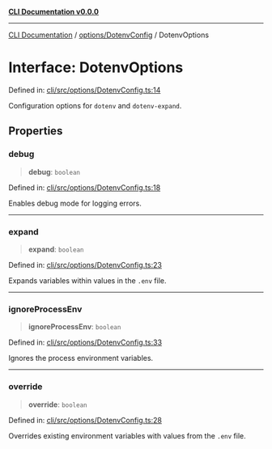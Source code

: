 [**CLI Documentation v0.0.0**](../../../README.md)

***

[CLI Documentation](../../../modules.md) / [options/DotenvConfig](../README.md) / DotenvOptions

# Interface: DotenvOptions

Defined in: [cli/src/options/DotenvConfig.ts:14](https://github.com/stonemjs/cli/blob/f877eea0c25a2644820eb8dfcb0babef674d570d/src/options/DotenvConfig.ts#L14)

Configuration options for `dotenv` and `dotenv-expand`.

## Properties

### debug

> **debug**: `boolean`

Defined in: [cli/src/options/DotenvConfig.ts:18](https://github.com/stonemjs/cli/blob/f877eea0c25a2644820eb8dfcb0babef674d570d/src/options/DotenvConfig.ts#L18)

Enables debug mode for logging errors.

***

### expand

> **expand**: `boolean`

Defined in: [cli/src/options/DotenvConfig.ts:23](https://github.com/stonemjs/cli/blob/f877eea0c25a2644820eb8dfcb0babef674d570d/src/options/DotenvConfig.ts#L23)

Expands variables within values in the `.env` file.

***

### ignoreProcessEnv

> **ignoreProcessEnv**: `boolean`

Defined in: [cli/src/options/DotenvConfig.ts:33](https://github.com/stonemjs/cli/blob/f877eea0c25a2644820eb8dfcb0babef674d570d/src/options/DotenvConfig.ts#L33)

Ignores the process environment variables.

***

### override

> **override**: `boolean`

Defined in: [cli/src/options/DotenvConfig.ts:28](https://github.com/stonemjs/cli/blob/f877eea0c25a2644820eb8dfcb0babef674d570d/src/options/DotenvConfig.ts#L28)

Overrides existing environment variables with values from the `.env` file.
